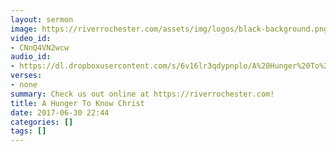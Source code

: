 ```yaml
---
layout: sermon
image: https://riverrochester.com/assets/img/logos/black-background.png
video_id:
- CNnQ4VN2wcw
audio_id:
- https://dl.dropboxusercontent.com/s/6v16lr3qdypnplo/A%20Hunger%20To%20Know%20Christ.mp3?dl=0
verses:
- none
summary: Check us out online at https://riverrochester.com!
title: A Hunger To Know Christ
date: 2017-06-30 22:44
categories: []
tags: []
---
```

